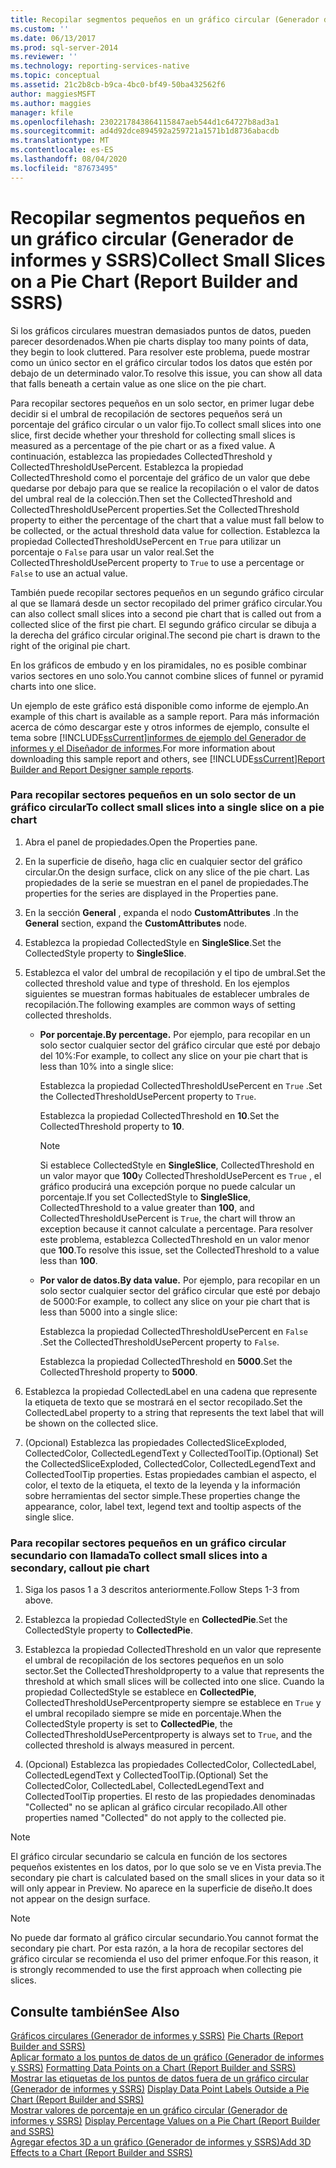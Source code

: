 ```yaml
---
title: Recopilar segmentos pequeños en un gráfico circular (Generador de informes y SSRS) | Microsoft Docs
ms.custom: ''
ms.date: 06/13/2017
ms.prod: sql-server-2014
ms.reviewer: ''
ms.technology: reporting-services-native
ms.topic: conceptual
ms.assetid: 21c2b8cb-b9ca-4bc0-bf49-50ba432562f6
author: maggiesMSFT
ms.author: maggies
manager: kfile
ms.openlocfilehash: 2302217843864115847aeb544d1c64727b8ad3a1
ms.sourcegitcommit: ad4d92dce894592a259721a1571b1d8736abacdb
ms.translationtype: MT
ms.contentlocale: es-ES
ms.lasthandoff: 08/04/2020
ms.locfileid: "87673495"
---
```

# <a name="collect-small-slices-on-a-pie-chart-report-builder-and-ssrs"></a><span data-ttu-id="0b950-102">Recopilar segmentos pequeños en un gráfico circular (Generador de informes y SSRS)</span><span class="sxs-lookup"><span data-stu-id="0b950-102">Collect Small Slices on a Pie Chart (Report Builder and SSRS)</span></span>
  <span data-ttu-id="0b950-103">Si los gráficos circulares muestran demasiados puntos de datos, pueden parecer desordenados.</span><span class="sxs-lookup"><span data-stu-id="0b950-103">When pie charts display too many points of data, they begin to look cluttered.</span></span> <span data-ttu-id="0b950-104">Para resolver este problema, puede mostrar como un único sector en el gráfico circular todos los datos que estén por debajo de un determinado valor.</span><span class="sxs-lookup"><span data-stu-id="0b950-104">To resolve this issue, you can show all data that falls beneath a certain value as one slice on the pie chart.</span></span>  
  
 <span data-ttu-id="0b950-105">Para recopilar sectores pequeños en un solo sector, en primer lugar debe decidir si el umbral de recopilación de sectores pequeños será un porcentaje del gráfico circular o un valor fijo.</span><span class="sxs-lookup"><span data-stu-id="0b950-105">To collect small slices into one slice, first decide whether your threshold for collecting small slices is measured as a percentage of the pie chart or as a fixed value.</span></span> <span data-ttu-id="0b950-106">A continuación, establezca las propiedades CollectedThreshold y CollectedThresholdUsePercent. Establezca la propiedad CollectedThreshold como el porcentaje del gráfico de un valor que debe quedarse por debajo para que se realice la recopilación o el valor de datos del umbral real de la colección.</span><span class="sxs-lookup"><span data-stu-id="0b950-106">Then set the CollectedThreshold and CollectedThresholdUsePercent properties.Set the CollectedThreshold property to either the percentage of the chart that a value must fall below to be collected, or the actual threshold data value for collection.</span></span> <span data-ttu-id="0b950-107">Establezca la propiedad CollectedThresholdUsePercent en `True` para utilizar un porcentaje o `False` para usar un valor real.</span><span class="sxs-lookup"><span data-stu-id="0b950-107">Set the CollectedThresholdUsePercent property to `True` to use a percentage or `False` to use an actual value.</span></span>  
  
 <span data-ttu-id="0b950-108">También puede recopilar sectores pequeños en un segundo gráfico circular al que se llamará desde un sector recopilado del primer gráfico circular.</span><span class="sxs-lookup"><span data-stu-id="0b950-108">You can also collect small slices into a second pie chart that is called out from a collected slice of the first pie chart.</span></span> <span data-ttu-id="0b950-109">El segundo gráfico circular se dibuja a la derecha del gráfico circular original.</span><span class="sxs-lookup"><span data-stu-id="0b950-109">The second pie chart is drawn to the right of the original pie chart.</span></span>  
  
 <span data-ttu-id="0b950-110">En los gráficos de embudo y en los piramidales, no es posible combinar varios sectores en uno solo.</span><span class="sxs-lookup"><span data-stu-id="0b950-110">You cannot combine slices of funnel or pyramid charts into one slice.</span></span>  
  
 <span data-ttu-id="0b950-111">Un ejemplo de este gráfico está disponible como informe de ejemplo.</span><span class="sxs-lookup"><span data-stu-id="0b950-111">An example of this chart is available as a sample report.</span></span> <span data-ttu-id="0b950-112">Para más información acerca de cómo descargar este y otros informes de ejemplo, consulte el tema sobre [!INCLUDE[ssCurrent](../../includes/sscurrent-md.md)][informes de ejemplo del Generador de informes y el Diseñador de informes](https://go.microsoft.com/fwlink/?LinkId=198283).</span><span class="sxs-lookup"><span data-stu-id="0b950-112">For more information about downloading this sample report and others, see [!INCLUDE[ssCurrent](../../includes/sscurrent-md.md)][Report Builder and Report Designer sample reports](https://go.microsoft.com/fwlink/?LinkId=198283).</span></span>  
  
### <a name="to-collect-small-slices-into-a-single-slice-on-a-pie-chart"></a><span data-ttu-id="0b950-113">Para recopilar sectores pequeños en un solo sector de un gráfico circular</span><span class="sxs-lookup"><span data-stu-id="0b950-113">To collect small slices into a single slice on a pie chart</span></span>  
  
1.  <span data-ttu-id="0b950-114">Abra el panel de propiedades.</span><span class="sxs-lookup"><span data-stu-id="0b950-114">Open the Properties pane.</span></span>  
  
2.  <span data-ttu-id="0b950-115">En la superficie de diseño, haga clic en cualquier sector del gráfico circular.</span><span class="sxs-lookup"><span data-stu-id="0b950-115">On the design surface, click on any slice of the pie chart.</span></span> <span data-ttu-id="0b950-116">Las propiedades de la serie se muestran en el panel de propiedades.</span><span class="sxs-lookup"><span data-stu-id="0b950-116">The properties for the series are displayed in the Properties pane.</span></span>  
  
3.  <span data-ttu-id="0b950-117">En la sección **General** , expanda el nodo **CustomAttributes** .</span><span class="sxs-lookup"><span data-stu-id="0b950-117">In the **General** section, expand the **CustomAttributes** node.</span></span>  
  
4.  <span data-ttu-id="0b950-118">Establezca la propiedad CollectedStyle en **SingleSlice**.</span><span class="sxs-lookup"><span data-stu-id="0b950-118">Set the CollectedStyle property to **SingleSlice**.</span></span>  
  
5.  <span data-ttu-id="0b950-119">Establezca el valor del umbral de recopilación y el tipo de umbral.</span><span class="sxs-lookup"><span data-stu-id="0b950-119">Set the collected threshold value and type of threshold.</span></span> <span data-ttu-id="0b950-120">En los ejemplos siguientes se muestran formas habituales de establecer umbrales de recopilación.</span><span class="sxs-lookup"><span data-stu-id="0b950-120">The following examples are common ways of setting collected thresholds.</span></span>  
  
    -   <span data-ttu-id="0b950-121">**Por porcentaje.**</span><span class="sxs-lookup"><span data-stu-id="0b950-121">**By percentage.**</span></span> <span data-ttu-id="0b950-122">Por ejemplo, para recopilar en un solo sector cualquier sector del gráfico circular que esté por debajo del 10%:</span><span class="sxs-lookup"><span data-stu-id="0b950-122">For example, to collect any slice on your pie chart that is less than 10% into a single slice:</span></span>  
  
         <span data-ttu-id="0b950-123">Establezca la propiedad CollectedThresholdUsePercent en `True` .</span><span class="sxs-lookup"><span data-stu-id="0b950-123">Set the CollectedThresholdUsePercent property to `True`.</span></span>  
  
         <span data-ttu-id="0b950-124">Establezca la propiedad CollectedThreshold en **10**.</span><span class="sxs-lookup"><span data-stu-id="0b950-124">Set the CollectedThreshold property to **10**.</span></span>  
  
        > [!NOTE]  
        >  <span data-ttu-id="0b950-125">Si establece CollectedStyle en **SingleSlice**, CollectedThreshold en un valor mayor que **100**y CollectedThresholdUsePercent es `True` , el gráfico producirá una excepción porque no puede calcular un porcentaje.</span><span class="sxs-lookup"><span data-stu-id="0b950-125">If you set CollectedStyle to **SingleSlice**, CollectedThreshold to a value greater than **100**, and CollectedThresholdUsePercent is `True`, the chart will throw an exception because it cannot calculate a percentage.</span></span> <span data-ttu-id="0b950-126">Para resolver este problema, establezca CollectedThreshold en un valor menor que **100**.</span><span class="sxs-lookup"><span data-stu-id="0b950-126">To resolve this issue, set the CollectedThreshold to a value less than **100**.</span></span>  
  
    -   <span data-ttu-id="0b950-127">**Por valor de datos.**</span><span class="sxs-lookup"><span data-stu-id="0b950-127">**By data value.**</span></span> <span data-ttu-id="0b950-128">Por ejemplo, para recopilar en un solo sector cualquier sector del gráfico circular que esté por debajo de 5000:</span><span class="sxs-lookup"><span data-stu-id="0b950-128">For example, to collect any slice on your pie chart that is less than 5000 into a single slice:</span></span>  
  
         <span data-ttu-id="0b950-129">Establezca la propiedad CollectedThresholdUsePercent en `False` .</span><span class="sxs-lookup"><span data-stu-id="0b950-129">Set the CollectedThresholdUsePercent property to `False`.</span></span>  
  
         <span data-ttu-id="0b950-130">Establezca la propiedad CollectedThreshold en **5000**.</span><span class="sxs-lookup"><span data-stu-id="0b950-130">Set the CollectedThreshold property to **5000**.</span></span>  
  
6.  <span data-ttu-id="0b950-131">Establezca la propiedad CollectedLabel en una cadena que represente la etiqueta de texto que se mostrará en el sector recopilado.</span><span class="sxs-lookup"><span data-stu-id="0b950-131">Set the CollectedLabel property to a string that represents the text label that will be shown on the collected slice.</span></span>  
  
7.  <span data-ttu-id="0b950-132">(Opcional) Establezca las propiedades CollectedSliceExploded, CollectedColor, CollectedLegendText y CollectedToolTip.</span><span class="sxs-lookup"><span data-stu-id="0b950-132">(Optional) Set the CollectedSliceExploded, CollectedColor, CollectedLegendText and CollectedToolTip properties.</span></span> <span data-ttu-id="0b950-133">Estas propiedades cambian el aspecto, el color, el texto de la etiqueta, el texto de la leyenda y la información sobre herramientas del sector simple.</span><span class="sxs-lookup"><span data-stu-id="0b950-133">These properties change the appearance, color, label text, legend text and tooltip aspects of the single slice.</span></span>  
  
### <a name="to-collect-small-slices-into-a-secondary-callout-pie-chart"></a><span data-ttu-id="0b950-134">Para recopilar sectores pequeños en un gráfico circular secundario con llamada</span><span class="sxs-lookup"><span data-stu-id="0b950-134">To collect small slices into a secondary, callout pie chart</span></span>  
  
1.  <span data-ttu-id="0b950-135">Siga los pasos 1 a 3 descritos anteriormente.</span><span class="sxs-lookup"><span data-stu-id="0b950-135">Follow Steps 1-3 from above.</span></span>  
  
2.  <span data-ttu-id="0b950-136">Establezca la propiedad CollectedStyle en **CollectedPie**.</span><span class="sxs-lookup"><span data-stu-id="0b950-136">Set the CollectedStyle property to **CollectedPie**.</span></span>  
  
3.  <span data-ttu-id="0b950-137">Establezca la propiedad CollectedThreshold en un valor que represente el umbral de recopilación de los sectores pequeños en un solo sector.</span><span class="sxs-lookup"><span data-stu-id="0b950-137">Set the CollectedThresholdproperty to a value that represents the threshold at which small slices will be collected into one slice.</span></span> <span data-ttu-id="0b950-138">Cuando la propiedad CollectedStyle se establece en **CollectedPie**, CollectedThresholdUsePercentproperty siempre se establece en `True` y el umbral recopilado siempre se mide en porcentaje.</span><span class="sxs-lookup"><span data-stu-id="0b950-138">When the CollectedStyle property is set to **CollectedPie**, the CollectedThresholdUsePercentproperty is always set to `True`, and the collected threshold is always measured in percent.</span></span>  
  
4.  <span data-ttu-id="0b950-139">(Opcional) Establezca las propiedades CollectedColor, CollectedLabel, CollectedLegendText y CollectedToolTip.</span><span class="sxs-lookup"><span data-stu-id="0b950-139">(Optional) Set the CollectedColor, CollectedLabel, CollectedLegendText and CollectedToolTip properties.</span></span> <span data-ttu-id="0b950-140">El resto de las propiedades denominadas "Collected" no se aplican al gráfico circular recopilado.</span><span class="sxs-lookup"><span data-stu-id="0b950-140">All other properties named "Collected" do not apply to the collected pie.</span></span>  
  
> [!NOTE]  
>  <span data-ttu-id="0b950-141">El gráfico circular secundario se calcula en función de los sectores pequeños existentes en los datos, por lo que solo se ve en Vista previa.</span><span class="sxs-lookup"><span data-stu-id="0b950-141">The secondary pie chart is calculated based on the small slices in your data so it will only appear in Preview.</span></span> <span data-ttu-id="0b950-142">No aparece en la superficie de diseño.</span><span class="sxs-lookup"><span data-stu-id="0b950-142">It does not appear on the design surface.</span></span>  
  
> [!NOTE]  
>  <span data-ttu-id="0b950-143">No puede dar formato al gráfico circular secundario.</span><span class="sxs-lookup"><span data-stu-id="0b950-143">You cannot format the secondary pie chart.</span></span> <span data-ttu-id="0b950-144">Por esta razón, a la hora de recopilar sectores del gráfico circular se recomienda el uso del primer enfoque.</span><span class="sxs-lookup"><span data-stu-id="0b950-144">For this reason, it is strongly recommended to use the first approach when collecting pie slices.</span></span>  
  
## <a name="see-also"></a><span data-ttu-id="0b950-145">Consulte también</span><span class="sxs-lookup"><span data-stu-id="0b950-145">See Also</span></span>  
 <span data-ttu-id="0b950-146">[Gráficos circulares &#40;Generador de informes y SSRS&#41;](charts-report-builder-and-ssrs.md) </span><span class="sxs-lookup"><span data-stu-id="0b950-146">[Pie Charts &#40;Report Builder and SSRS&#41;](charts-report-builder-and-ssrs.md) </span></span>  
 <span data-ttu-id="0b950-147">[Aplicar formato a los puntos de datos de un gráfico &#40;Generador de informes y SSRS&#41;](formatting-data-points-on-a-chart-report-builder-and-ssrs.md) </span><span class="sxs-lookup"><span data-stu-id="0b950-147">[Formatting Data Points on a Chart &#40;Report Builder and SSRS&#41;](formatting-data-points-on-a-chart-report-builder-and-ssrs.md) </span></span>  
 <span data-ttu-id="0b950-148">[Mostrar las etiquetas de los puntos de datos fuera de un gráfico circular &#40;Generador de informes y SSRS&#41;](display-data-point-labels-outside-a-pie-chart-report-builder-and-ssrs.md) </span><span class="sxs-lookup"><span data-stu-id="0b950-148">[Display Data Point Labels Outside a Pie Chart &#40;Report Builder and SSRS&#41;](display-data-point-labels-outside-a-pie-chart-report-builder-and-ssrs.md) </span></span>  
 <span data-ttu-id="0b950-149">[Mostrar valores de porcentaje en un gráfico circular &#40;Generador de informes y SSRS&#41;](display-percentage-values-on-a-pie-chart-report-builder-and-ssrs.md) </span><span class="sxs-lookup"><span data-stu-id="0b950-149">[Display Percentage Values on a Pie Chart &#40;Report Builder and SSRS&#41;](display-percentage-values-on-a-pie-chart-report-builder-and-ssrs.md) </span></span>  
 [<span data-ttu-id="0b950-150">Agregar efectos 3D a un gráfico &#40;Generador de informes y SSRS&#41;</span><span class="sxs-lookup"><span data-stu-id="0b950-150">Add 3D Effects to a Chart &#40;Report Builder and SSRS&#41;</span></span>](chart-effects-add-3d-effects-report-builder.md)  
  
  
